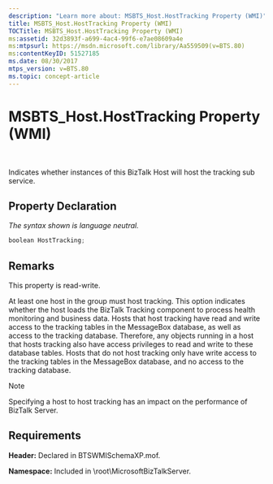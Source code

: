 ```yaml
---
description: "Learn more about: MSBTS_Host.HostTracking Property (WMI)"
title: MSBTS_Host.HostTracking Property (WMI)
TOCTitle: MSBTS_Host.HostTracking Property (WMI)
ms:assetid: 32d3893f-a699-4ac4-99f6-e7ae08609a4e
ms:mtpsurl: https://msdn.microsoft.com/library/Aa559509(v=BTS.80)
ms:contentKeyID: 51527185
ms.date: 08/30/2017
mtps_version: v=BTS.80
ms.topic: concept-article
---
```


# MSBTS\_Host.HostTracking Property (WMI)

 

Indicates whether instances of this BizTalk Host will host the tracking sub service.

## Property Declaration

*The syntax shown is language neutral.*

```C#
boolean HostTracking;  
```

## Remarks

This property is read-write.

At least one host in the group must host tracking. This option indicates whether the host loads the BizTalk Tracking component to process health monitoring and business data. Hosts that host tracking have read and write access to the tracking tables in the MessageBox database, as well as access to the tracking database. Therefore, any objects running in a host that hosts tracking also have access privileges to read and write to these database tables. Hosts that do not host tracking only have write access to the tracking tables in the MessageBox database, and no access to the tracking database.


> [!NOTE]
> <P>Specifying a host to host tracking has an impact on the performance of BizTalk Server.</P>



## Requirements

**Header:** Declared in BTSWMISchemaXP.mof.

**Namespace:** Included in \\root\\MicrosoftBizTalkServer.

